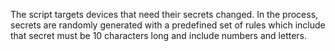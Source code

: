 The script targets devices that need their secrets changed.
In the process, secrets are randomly generated with a predefined set of rules which include
that secret must be 10 characters long and include numbers and letters.